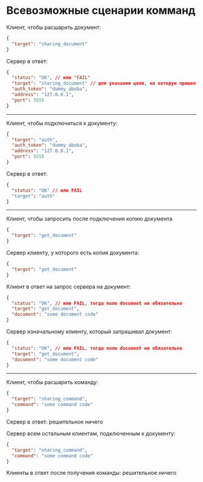 # Всевозможные сценарии комманд

Клиент, чтобы расшарить документ:
```json
{
  "target": "sharing_document"
}
```

Сервер в ответ:
```json
{
  "status": "OK", // или "FAIL"
  "target": "sharing_document" // для указания цели, на которую пришел ответ
  "auth_token": "dummy_aboba",
  "address": "127.0.0.1",
  "port": 5555
}
```

<hr>

Клиент, чтобы подключиться к документу:
```json
{
  "target": "auth",
  "auth_token": "dummy_aboba",
  "address": "127.0.0.1",
  "port": 5555
}
```

Сервер в ответ:
```json
{
  "status": "OK" // или FAIL
  "target": "auth"
}
```

<hr>

Клиент, чтобы запросить после подключения копию документа
```json
{
  "target": "get_document"
}
```
Сервер клиенту, у которого есть копия документа: 
```json
{
  "target": "get_document"
}
```
Клиент в ответ на запрос сервера на документ:
```json
{
  "status": "OK", // или FAIL, тогда поле document не обязательно
  "target": "get_document",
  "document": "some document code"
}
```

Сервер изначальному клиенту, который запрашивал документ:
```json
{
  "status": "OK", // или FAIL, тогда поле document не обязательно
  "target": "get_document",
  "document": "some document code"
}
```

<hr>

Клиент, чтобы расшарить команду: 
```json
{
  "target": "sharing_command",
  "command": "some command code"
}
```

Сервер в ответ: решительное ничего

Сервер всем остальным клиентам, подключенным к документу:
```json
{
  "target": "sharing_command",
  "command": "some command code"
}
```

Клиенты в ответ после получения команды: решительное ничего
